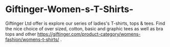 # Giftinger-Women-s-T-Shirts-
Giftinger Ltd offer is explore our series of ladies's T-shirts, tops &amp; tees. Find the nice choice of over sized, cotton, basic and graphic tees as well as bra tops and other https://giftinger.com/product-category/womens-fashion/womens-t-shirts/ .

